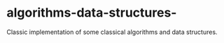 # algorithms-data-structures-
Classic implementation of some classical algorithms and data structures.
